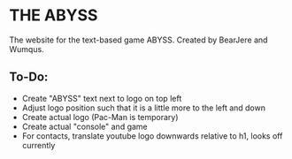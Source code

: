 # THE ABYSS
The website for the text-based game ABYSS. Created by BearJere and Wumqus.

## To-Do:

* Create "ABYSS" text next to logo on top left
* Adjust logo position such that it is a little more to the left and down
* Create actual logo (Pac-Man is temporary)
* Create actual "console" and game
* For contacts, translate youtube logo downwards relative to h1, looks off currently